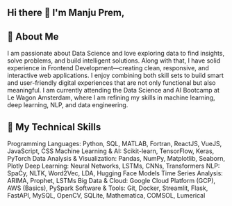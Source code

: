 ## Hi there 👋 I'm Manju Prem,


## 🚀 About Me
I am passionate about Data Science and love exploring data to find insights, solve problems, and build intelligent solutions. Along with that, I have solid experience in Frontend Development—creating clean, responsive, and interactive web applications. I enjoy combining both skill sets to build smart and user-friendly digital experiences that are not only functional but also meaningful.
I am currently attending the Data Science and AI Bootcamp at Le Wagon Amsterdam, where I am refining my skills in machine learning, deep learning, NLP, and data engineering.

## 🔬 My Technical Skills
Programming Languages: Python, SQL, MATLAB, Fortran, ReactJS, VueJS, JavaScript, CSS
Machine Learning & AI: Scikit-learn, TensorFlow, Keras, PyTorch
Data Analysis & Visualization: Pandas, NumPy, Matplotlib, Seaborn, Plotly
Deep Learning: Neural Networks, LSTMs, CNNs, Transformers
NLP: SpaCy, NLTK, Word2Vec, LDA, Hugging Face Models
Time Series Analysis: ARIMA, Prophet, LSTMs
Big Data & Cloud: Google Cloud Platform (GCP), AWS (Basics), PySpark
Software & Tools: Git, Docker, Streamlit, Flask, FastAPI, MySQL, OpenCV, SQLite, Mathematica, COMSOL, Lumerical

<!--
**manjuprem12/manjuprem12** is a ✨ _special_ ✨ repository because its `README.md` (this file) appears on your GitHub profile.

Here are some ideas to get you started:

- 🔭 I’m currently working on ...
- 🌱 I’m currently learning ...
- 👯 I’m looking to collaborate on ...
- 🤔 I’m looking for help with ...
- 💬 Ask me about ...
- 📫 How to reach me: ...
- 😄 Pronouns: ...
- ⚡ Fun fact: ...
-->
